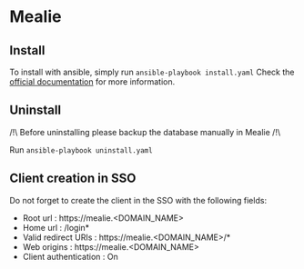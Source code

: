 # Mealie

## Install
To install with ansible, simply run `ansible-playbook install.yaml`
Check the [official documentation](https://docs.mealie.io/documentation/getting-started/introduction/) for more information.

## Uninstall
/!\ Before uninstalling please backup the database manually in Mealie /!\

Run `ansible-playbook uninstall.yaml`

## Client creation in SSO
Do not forget to create the client in the SSO with the following fields:
- Root url : https://mealie.<DOMAIN_NAME>
- Home url : /login*
- Valid redirect URIs : https://mealie.<DOMAIN_NAME>/*
- Web origins : https://mealie.<DOMAIN_NAME>
- Client authentication : On